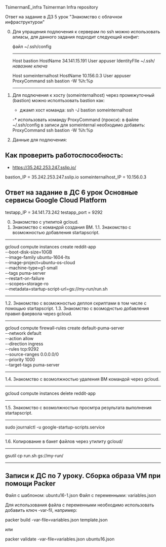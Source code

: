 TsimermanE_infra Tsimerman Infra repository

Ответ на задание в ДЗ 5 урок "Знакомство с облачнои инфраструктурои"

0. Для упращения подлючения к серверам по ssh можно использовать алиасы, для данного задания подходит
   следующий конфиг:

   файл ~/.ssh/config
   
   _________________________________________
   Host bastion
       HostName 34.141.15.191
       User appuser
       IdentityFIle ~/.ssh/_навазние ключа_

   Host someinternalhost
       HostName 10.156.0.3
       User appuser
       ProxyCommand ssh bastion -W %h:%p
   ________________________________________

1. Для подлючения к хосту (someinternalhost) через промежуточный (bastion) можно исполтьзовать 
   bastion как:
	
	- джамп хост
	  команда: ssh -J bastion someinternalhost
	
	-* использовать команду ProxyCommand (прокси):
	  в файле ~/.ssh/config в записи для someinternal необходимо добавить:
	  ProxyCommand ssh bastion -W %h:%p 

3. Данные для подлючения:

## Как проверить работоспособность:
 - https://35.242.253.247.sslip.io/

bastion_IP = 35.242.253.247.sslip.io
someinternalhost_IP = 10.156.0.3


## Ответ на задание в ДС 6 урок Основные сервисы Google Cloud Platform

testapp_IP = 34.141.73.242
testapp_port = 9292

  0. Знакомство с утилитой gcloud.
  1. Знакомство с командой создания ВМ.
  1.1. Знакомство с возможностью добавления startapscript.
____________

gcloud compute instances create reddit-app \
  --boot-disk-size=10GB \
  --image-family ubuntu-1604-lts \
  --image-project=ubuntu-os-cloud \
  --machine-type=g1-small \
  --tags puma-server \
  --restart-on-failure \
  --scopes=storage-ro \
  --metadata=startup-script-url=gs://my-run/run.sh
____________

  1.2. Знакомство с возможностью деплоя скриптами в том числе с помощью startapscript.
  1.3. Знакомство с возмоднстью добавления правил фаервола через gcloud.
____________

gcloud compute firewall-rules create default-puma-server \
    --network default \
    --action allow \
    --direction ingress \
    --rules tcp:9292 \
    --source-ranges 0.0.0.0/0 \
    --priority 1000 \
    --target-tags puma-server
____________

  1.4. Знакомство с возмолжностью удаления ВМ командой через gcloud.
____________

gcloud compute instances delete reddit-app
____________

  1.5. Знакомство с возмолжностью  просмтра результата выполнения startapscript.
____________

sudo journalctl -u google-startup-scripts.service
____________
  
  1.6. Копирование в бакет файлов через утилиту gcloud/
____________

gsutil cp run.sh gs://my-run/
____________


## Записи к ДС по 7 уроку. Сборка образа VM при помощи Packer

Файл с шаблоном: ubuntu16-1.json
Файл с переменными: variables.json

Для использования файла с переменными необходимо использовать добавить ключ -var-fil, например:

packer build -var-file=variables.json template.json

или

packer validate -var-file=variables.json ubuntu16.json
